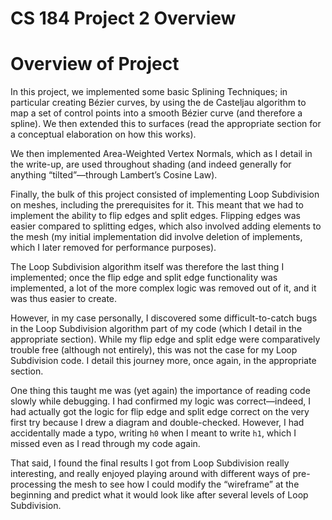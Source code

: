 # CS 184 Project 2 Overview

# Overview of Project

In this project, we implemented some basic Splining Techniques; in particular creating Bézier curves, by using the de Casteljau algorithm to map a set of control points into a smooth Bézier curve (and therefore a spline). We then extended this to surfaces (read the appropriate section for a conceptual elaboration on how this works).

We then implemented Area-Weighted Vertex Normals, which as I detail in the write-up, are used throughout shading (and indeed generally for anything “tilted”—through Lambert’s Cosine Law).

Finally, the bulk of this project consisted of implementing Loop Subdivision on meshes, including the prerequisites for it. This meant that we had to implement the ability to flip edges and split edges. Flipping edges was easier compared to splitting edges, which also involved adding elements to the mesh (my initial implementation did involve deletion of implements, which I later removed for performance purposes).

The Loop Subdivision algorithm itself was therefore the last thing I implemented; once the flip edge and split edge functionality was implemented, a lot of the more complex logic was removed out of it, and it was thus easier to create.

However, in my case personally, I discovered some difficult-to-catch bugs in the Loop Subdivision algorithm part of my code (which I detail in the appropriate section). While my flip edge and split edge were comparatively trouble free (although not entirely), this was not the case for my Loop Subdivision code. I detail this journey more, once again, in the appropriate section.

One thing this taught me was (yet again) the importance of reading code slowly while debugging. I had confirmed my logic was correct—indeed, I had actually got the logic for flip edge and split edge correct on the very first try because I drew a diagram and double-checked. However, I had accidentally made a typo, writing `h0` when I meant to write `h1`, which I missed even as I read through my code again.

That said, I found the final results I got from Loop Subdivision really interesting, and really enjoyed playing around with different ways of pre-processing the mesh to see how I could modify the “wireframe” at the beginning and predict what it would look like after several levels of Loop Subdivision.

